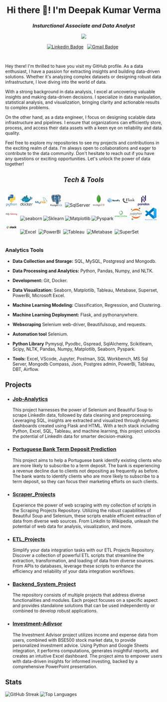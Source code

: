 <h1 align="center">Hi there 👋! I'm Deepak Kumar Verma</h1>

<h3 align="center"><i>Insturctional Associate and Data Analyst</i></h3>
<div align="center">
  <img height="300" src="https://digitalnext.co.uk/wp-content/uploads/2020/10/bi-dashboard.gif"  />
</div>
<div align="center">

[![Linkedin Badge](https://img.shields.io/badge/LinkedIn-0077B5?style=flat&logo=linkedin&logoColor=white)](https://www.linkedin.com/in/deepakkumarverma484/)&nbsp;&nbsp;
[![Gmail Badge](https://img.shields.io/badge/Gmail-D14836?style=flat&logo=gmail&logoColor=white&link=mailto:deepakkumarverma484@gmail.com)](mailto:deepakkumarverma484@gmail.com)&nbsp;&nbsp;

</div>

<br>

Hey there! I'm thrilled to have you visit my GitHub profile. As a data enthusiast, I have a passion for extracting insights and building data-driven solutions. Whether it's analyzing complex datasets or designing robust data infrastructure, I love diving into the world of data.

With a strong background in data analysis, I excel at uncovering valuable insights and making data-driven decisions. I specialize in data manipulation, statistical analysis, and visualization, bringing clarity and actionable results to complex problems.

On the other hand, as a data engineer, I focus on designing scalable data infrastructure and pipelines. I ensure that organizations can efficiently store, process, and access their data assets with a keen eye on reliability and data quality.

Feel free to explore my repositories to see my projects and contributions in the exciting realm of data. I'm always open to collaborations and eager to contribute to the data community. Don't hesitate to reach out if you have any questions or exciting opportunities. Let's unlock the power of data together!

<h2 align="center"><i>Tech & Tools</i></h2>
<Br>

<div>
  <img src="https://github.com/devicons/devicon/blob/master/icons/python/python-original-wordmark.svg" title="Python" alt="Python" width="40" height="40"/>&nbsp;
  <img src="https://github.com/devicons/devicon/blob/master/icons/docker/docker-original-wordmark.svg" title="Docker" alt="Docker" width="40" height="40"/>&nbsp;
  <img src="https://github.com/devicons/devicon/blob/master/icons/mysql/mysql-original-wordmark.svg" title="MySql" alt="MySql" width="40" height="40"/>&nbsp;
  <img src="https://github.com/devicons/devicon/blob/master/icons/postgresql/postgresql-original-wordmark.svg" title="Postgresql" alt="Postgresql" width="40" height="40"/>&nbsp;
  <img src="https://github.com/deepakver484/assets/blob/main/icons8-microsoft-sql-server.svg" title="SqlServer" alt="SqlServer" width="40" height="40"/>&nbsp
  <img src="https://github.com/devicons/devicon/blob/master/icons/mongodb/mongodb-original-wordmark.svg" title="Mongodb" alt="Mongodb" width="40" height="40"/>&nbsp;
  <img src="https://github.com/devicons/devicon/blob/master/icons/numpy/numpy-original-wordmark.svg" title="Numpy" alt="Numpy" width="40" height="40"/>&nbsp;
  <img src="https://github.com/devicons/devicon/blob/master/icons/flask/flask-original-wordmark.svg" title="Flask" alt="Flask" width="40" height="40"/>&nbsp;
  <img src="https://github.com/devicons/devicon/blob/master/icons/pandas/pandas-original-wordmark.svg" title="Pandas" alt="Pandas" width="40" height="40"/>&nbsp;
  <img src="https://github.com/devicons/devicon/blob/master/icons/sqlalchemy/sqlalchemy-original-wordmark.svg" title="SqlAlchemy" alt="SqlAlchemy" width="40" height="40"/>&nbsp;
  <img src="https://seaborn.pydata.org/_images/logo-mark-lightbg.svg" alt="seaborn" width="40" height="40"/>
  <img src="https://upload.wikimedia.org/wikipedia/commons/0/05/Scikit_learn_logo_small.svg" alt="Sklearn" width="40" height="40"/>
  <img src="https://upload.wikimedia.org/wikipedia/commons/8/84/Matplotlib_icon.svg" alt="Matplotlib" width="40" height="40"/>
  <img src="https://upload.wikimedia.org/wikipedia/commons/f/f3/Apache_Spark_logo.svg" alt="Pyspark" width="40" height="40"/>
  <img src="https://github.com/devicons/devicon/blob/master/icons/anaconda/anaconda-original-wordmark.svg"  title="Anaconda" alt="Anaconda" width="40" height="40"/>&nbsp;
  <img src="https://github.com/devicons/devicon/blob/master/icons/jupyter/jupyter-original-wordmark.svg"  title="Jupyter" alt="Jupyter" width="40" height="40"/>&nbsp;
  <img src="https://github.com/devicons/devicon/blob/master/icons/vscode/vscode-original-wordmark.svg"  title="Vscode" alt="Vscode" width="40" height="40"/>&nbsp;
  <img src="https://github.com/devicons/devicon/blob/master/icons/slack/slack-original-wordmark.svg"  title="Slack" alt="Slack" width="40" height="40"/>&nbsp;
  <img src="https://github.com/deepakver484/assets/blob/main/icons8-excel.svg"  title="Excel" alt="Excel" width="40" height="40"/>&nbsp;
  <img src="https://github.com/deepakver484/assets/blob/main/icons8-power-bi.svg"  title="PowerBI" alt="PowerBI" width="40" height="40"/>&nbsp;
  <img src="https://github.com/deepakver484/assets/blob/main/icons8-tableau-software.svg"  title="Tableau" alt="Tableau" width="40" height="40"/>&nbsp;
  <img src="https://github.com/deepakver484/assets/blob/main/metabase-svgrepo-com.svg"  title="Metabase" alt="Metabase" width="40" height="40"/>&nbsp;
  <img src="https://upload.wikimedia.org/wikipedia/commons/0/0e/Superset_logo.svg"  title="SuperSet" alt="SuperSet" width="40" height="40"/>&nbsp;
  <div>
    
<Br>
    
### Analytics Tools

* **Data Collection and Storage:** SQL, MySQL, Postgresql and Mongodb.

* **Data Processing and Analytics:** Python, Pandas, Numpy, and NLTK.

* **Development:** Git, Docker.

* **Data Visualization:** Seaborn, Matplotlib, Tableau, Metabase, Superset, PowerBi, Microsoft Excel.

* **Machine Learning Modeling:** Classification, Regression, and Clustering.

* **Machine Learning Deployment:** Flask, and pythonanywhere.

* **Webscraping** Selenium web-driver, Beautifulsoup, and requests.

* **Automation tool** Selenium.

* **Python Library** Pymysql, Pyodbc, Gspread, SqlAlchemy, Scikitlearn, Scipy, NLTK, Pandas, Numpy, Matplotlib, Seaborn, Pyspark.

* **Tools:** Excel, VScode, Jupyter, Postman, SQL Workbench, MS Sql Server, Mongodb Compass, Json, Postgres admin, PowerBi, Tableau, DBT, Airflow. 

## Projects

  
* ### [Job-Analytics](https://github.com/deepakver484/Job-Analytics2)

    This project harnesses the power of Selenium and Beautiful Soup to scrape LinkedIn data, followed by data cleaning and preprocessing. Leveraging SQL, insights are extracted and visualized through dynamic dashboards created using Flask and HTML. With a tech stack including Python, Excel, SQL, Tableau, and machine learning, this project unlocks the potential of LinkedIn data for smarter decision-making.
    
  
* ### [Portuguese Bank Term Deposit Prediction](https://github.com/deepakver484/Project-Digverve)

    This project aims to help a Portuguese bank identify existing clients who are more likely to subscribe to a term deposit. The bank is experiencing a revenue decline due to clients not depositing as frequently as before. The bank wants to identify clients who are more likely to subscribe to a term deposit, so they can focus their marketing efforts on such clients.
    

* ### [Scraper_Projects](https://github.com/deepakver484/scraper_projects)

   Experience the power of web scraping with my collection of scripts in the Scraping Projects Repository. Utilizing the robust capabilities of Beautiful Soup and Selenium, these scripts enable efficient extraction of data from diverse web sources. From Linkdin to Wikipedia, unleash the potential of web data for analysis, visualization, and more.
    

* ### [ETL_Projects](https://github.com/deepakver484/ETL_Projects)

    Simplify your data integration tasks with our ETL Projects Repository. Discover a collection of powerful ETL scripts that streamline the extraction, transformation, and loading of data from diverse sources. From APIs to databases, leverage these scripts to enhance the efficiency and reliability of your data integration workflows.
    
* ### [Backend_System_Project](https://github.com/deepakver484/Backend_System_Project)

  The repository consists of multiple projects that address diverse functionalities and modules. Each project focuses on a specific aspect and provides standalone solutions that can be used independently or combined to develop robust applications.


* ### [Investment-Adivsor](https://github.com/deepakver484/Investment-Advisor)

    The Investment Advisor project utilizes income and expense data from users, combined with BSE500 stock market data, to provide personalized investment advice. Using Python and Google Sheets integration, it performs computations, generates insightful reports, and creates an intuitive Excel dashboard. The project aims to empower users with data-driven insights for informed investing, backed by a comprehensive PowerPoint presentation.

<div id="stats">
  <h2>Stats</h2>
  <img src="https://streak-stats.demolab.com?user=deepakver484&theme=transparent&fire=EB5454" alt="GitHub Streak"/>
  <img src="https://github-readme-stats.vercel.app/api/top-langs/?username=deepakver484&layout=compact&theme=vision-friendly-dark" alt="Top Languages"/>
</div>
